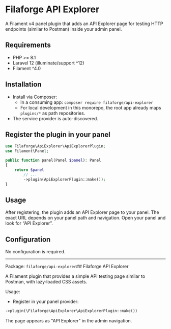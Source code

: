 # Filaforge API Explorer

A Filament v4 panel plugin that adds an API Explorer page for testing HTTP endpoints (similar to Postman) inside your admin panel.

## Requirements
- PHP >= 8.1
- Laravel 12 (illuminate/support ^12)
- Filament ^4.0

## Installation
- Install via Composer:
  - In a consuming app: `composer require filaforge/api-explorer`
  - For local development in this monorepo, the root app already maps `plugins/*` as path repositories.
- The service provider is auto-discovered.

## Register the plugin in your panel
```php
use Filaforge\ApiExplorer\ApiExplorerPlugin;
use Filament\Panel;

public function panel(Panel $panel): Panel
{
    return $panel
        // ...
        ->plugin(ApiExplorerPlugin::make());
}
```

## Usage
After registering, the plugin adds an API Explorer page to your panel. The exact URL depends on your panel path and navigation. Open your panel and look for “API Explorer”.

## Configuration
No configuration is required.

---
Package: `filaforge/api-explorer`## Filaforge API Explorer

A Filament plugin that provides a simple API testing page similar to Postman, with lazy‑loaded CSS assets.

Usage:

- Register in your panel provider:

```php
->plugin(\Filaforge\ApiExplorer\ApiExplorerPlugin::make())
```

The page appears as "API Explorer" in the admin navigation.


